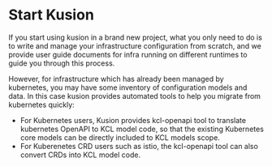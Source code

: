 # Start Kusion

If you start using kusion in a brand new project, what you only need to do is to write and manage your infrastructure configuration from scratch, and we provide user guide documents for infra running on different runtimes to guide you through this process. 

However, for infrastructure which has already been managed by kubernetes, you may have some inventory of configuration models and data. In this case kusion provides automated tools to help you migrate from kubernetes quickly:

- For Kubernetes users, Kusion provides kcl-openapi tool to translate kubernetes OpenAPI to KCL model code, so that the existing Kubernetes core models can be directly included to KCL models scope.
- For Kuberenetes CRD users such as istio, the kcl-openapi tool can also convert CRDs into KCL model code.
